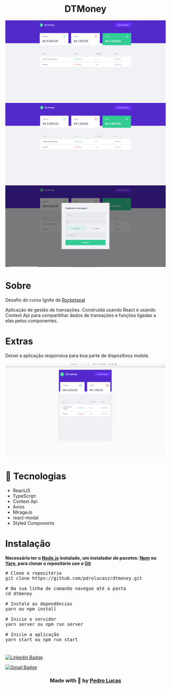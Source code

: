 # <h1 align="center">DTMoney</h1>

<img src="./github/demo.gif">

<div>
    <img src="./github/print.PNG">
    <img src="./github/print2.PNG">
</div>

# Sobre

<p>Desafio do curso Ignite da <a href="https://rocketseat.com.br/">Rocketseat</a></p>

<p>
    Aplicação de gestão de transações. Construída usando React e usando Context Api para
    compartilhar dados de transações e funções ligadas a elas pelos componentes.
</p>

# Extras

<p>
    Deixei a aplicação responsiva para boa parte de dispositivos mobile.
</p>

<img src="./github/responsive.gif">

# 🚀 Tecnologias

<ul>
    <li>ReactJS</li>
    <li>TypeScript</li>
    <li>Context Api</li>
    <li>Axios</li>
    <li>MirageJs</li>
    <li>react-modal</li>
    <li>Styled Components</li>
</ul>

# Instalação

<strong>
    Necessário ter o <a href="https://nodejs.org/en/">Node.js</a> instalado,
    um instalador de pacotes: <a href="https://www.npmjs.com/">Npm</a> ou <a href="https://yarnpkg.com/">Yarn</a>,
    para clonar o repositório use o <a href="https://git-scm.com/">Git</a>
</strong>

<pre>
# Clone o repositório
git clone https://github.com/pdrolucasz/dtmoney.git

# Na sua linha de comando navegue até a pasta
cd dtmoney

# Instale as dependências
yarn ou npm install

# Inicie o servidor
yarn server ou npm run server

# Inicie a aplicação
yarn start ou npm run start
</pre>

#

[![Linkedin Badge](https://img.shields.io/badge/-LinkedIn-blue?style=flat-square&logo=Linkedin&logoColor=white&link=https://www.linkedin.com/in/pedro-lucas-4b2941199/)](https://www.linkedin.com/in/pedro-lucas-4b2941199/)

[![Gmail Badge](https://img.shields.io/badge/-Gmail-c14438?style=flat-square&logo=Gmail&logoColor=white&link=mailto:pedro.lucas4431@gmail.com)](mailto:pedro.lucas4431@gmail.com)

<h3 align="center">Made with 💜 by <a href="https://github.com/pdrolucasz">Pedro Lucas</a></h3>

